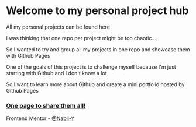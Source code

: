 # Welcome to my personal project hub

All my personal projects can be found here

I was thinking that one repo per project might be too chaotic...
 
So I wanted to try and group all my projects in one repo and showcase them with Github Pages

One of the goals of this project is to challenge myself because I'm just starting with Github and I don't know a lot

So I want to learn more about Github and create a mini portfolio hosted by Github Pages

### [One page to share them all!](https://nabil-y.github.io/ProjectHub/)



Frontend Mentor - [@Nabil-Y](https://www.frontendmentor.io/profile/Nabil-Y)





